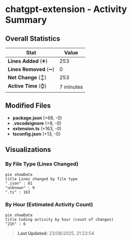 # chatgpt-extension - Activity Summary 

## Overall Statistics

| Stat                   | Value                                                             |
| ---------------------- | ----------------------------------------------------------------- |
| **Lines Added** (➕)   | 253                                          |
| **Lines Removed** (➖) | 0                                        |
| **Net Change** (↕)    | 253                |
| **Active Time** (⌚)   | 7 minutes |


## Modified Files
- **package.json** (+68, -0)
- **.vscodeignore** (+9, -0)
- **extension.ts** (+163, -0)
- **tsconfig.json** (+13, -0)

## Visualizations

### By File Type (Lines Changed)

```mermaid
pie showData
title Lines changed by file type
".json" : 81
"unknown" : 9
".ts" : 163
```

### By Hour (Estimated Activity Count)

```mermaid
pie showData
title Coding activity by hour (count of changes)
"21h" : 6
```


> **Last Updated:** 23/08/2025, 21:23:54